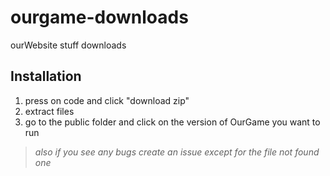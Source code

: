 # ourgame-downloads
ourWebsite stuff downloads

## Installation
1. press on code and click "download zip"
2. extract files
3. go to the public folder and click on the version of OurGame you want to run


> *also if you see any bugs create an issue except for the file not found one*
